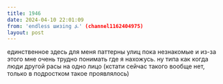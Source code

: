 ```yaml
---
title: 1946
date: 2024-04-10 22:01:09
from: 'endless шизing ⍼' (channel1162404975)
layout: post
---
```


единственное здесь для меня паттерны улиц пока незнакомые и из-за этого мне очень трудно понимать где я нахожусь. ну типа как когда люди другой расы на одно лицо (кстати сейчас такого вообще нет, только в подростком такое проявлялось)
